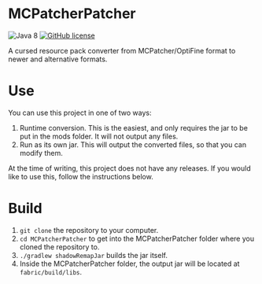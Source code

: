 # MCPatcherPatcher

![Java 8](https://img.shields.io/badge/language-Java%208-9B599A.svg?style=flat-square)
[![GitHub license](https://img.shields.io/github/license/LambdAurora/MCPatcherPatcher?style=flat-square)](https://raw.githubusercontent.com/LambdAurora/MCPatcherPatcher/master/LICENSE)

A cursed resource pack converter from MCPatcher/OptiFine format to newer and alternative formats.

# Use

You can use this project in one of two ways:
1. Runtime conversion.  This is the easiest, and only requires the jar to be put in the mods folder.  It will not output any files.
2. Run as its own jar.  This will output the converted files, so that you can modify them.

At the time of writing, this project does not have any releases.  If you would like to use this, follow the instructions below.

# Build

1. `git clone` the repository to your computer.
2. `cd MCPatcherPatcher` to get into the MCPatcherPatcher folder where you cloned the repository to.
3. `./gradlew shadowRemapJar` builds the jar itself.
4. Inside the MCPatcherPatcher folder, the output jar will be located at `fabric/build/libs`.